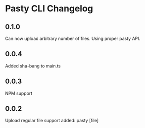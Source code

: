 # Pasty CLI Changelog

## 0.1.0
Can now upload arbitrary number of files.
Using proper pasty API.

## 0.0.4
Added sha-bang to main.ts

## 0.0.3
NPM support

## 0.0.2
Upload regular file support added:
 pasty [file]


